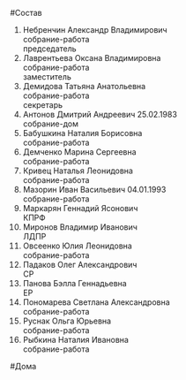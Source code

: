 #Состав  
1. Небренчин Александр Владимирович  
    собрание-работа  
    председатель  
2. Лаврентьева Оксана Владимировна  
    собрание-работа  
    заместитель  
3. Демидова Татьяна Анатольевна  
    собрание-работа  
    секретарь  
4. Антонов Дмитрий Андреевич 25.02.1983  
    собрание-дом  
5. Бабушкина Наталия Борисовна  
    собрание-работа  
6. Демченко Марина Сергеевна  
    собрание-работа  
7. Кривец Наталья Леонидовна  
    собрание-работа  
8. Мазорин Иван Васильевич 04.01.1993  
    собрание-работа  
9. Маркарян Геннадий Ясонович  
    КПРФ  
10. Миронов Владимир Иванович  
    ЛДПР  
11. Овсеенко Юлия Леонидовна  
    собрание-работа  
12. Падаков Олег Александрович  
    СР  
13. Панова Бэлла Геннадьевна  
    ЕР  
14. Пономарева Светлана Александровна  
    собрание-работа  
15. Руснак Ольга Юрьевна  
    собрание-работа  
16. Рыбкина Наталия Ивановна  
    собрание-работа  
  
#Дома  
